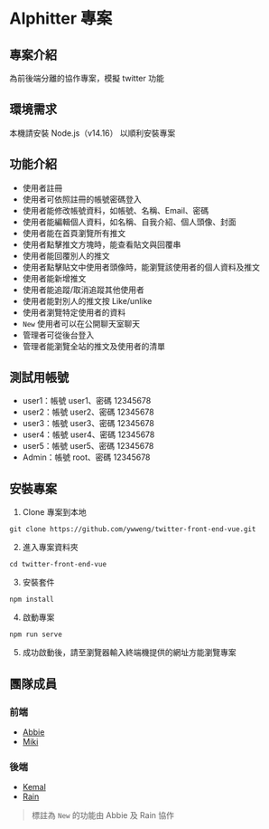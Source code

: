 # Alphitter 專案

## 專案介紹

為前後端分離的協作專案，模擬 twitter 功能

## 環境需求

本機請安裝 Node.js（v14.16） 以順利安裝專案

## 功能介紹

- 使用者註冊
- 使用者可依照註冊的帳號密碼登入
- 使用者能修改帳號資料，如帳號、名稱、Email、密碼
- 使用者能編輯個人資料，如名稱、自我介紹、個人頭像、封面
- 使用者能在首頁瀏覽所有推文
- 使用者點擊推文方塊時，能查看貼文與回覆串
- 使用者能回覆別人的推文
- 使用者點擊貼文中使用者頭像時，能瀏覽該使用者的個人資料及推文
- 使用者能新增推文
- 使用者能追蹤/取消追蹤其他使用者
- 使用者能對別人的推文按 Like/unlike
- 使用者瀏覽特定使用者的資料
- `New` 使用者可以在公開聊天室聊天
- 管理者可從後台登入
- 管理者能瀏覽全站的推文及使用者的清單

## 測試用帳號

- user1：帳號 user1、密碼 12345678
- user2：帳號 user2、密碼 12345678
- user3：帳號 user3、密碼 12345678
- user4：帳號 user4、密碼 12345678
- user5：帳號 user5、密碼 12345678
- Admin：帳號 root、密碼 12345678

## 安裝專案

1. Clone 專案到本地

```
git clone https://github.com/ywweng/twitter-front-end-vue.git
```

2. 進入專案資料夾

```
cd twitter-front-end-vue
```

3. 安裝套件

```
npm install
```

4. 啟動專案

```
npm run serve
```

5. 成功啟動後，請至瀏覽器輸入終端機提供的網址方能瀏覽專案

## 團隊成員

### 前端

- [Abbie](https://github.com/ywweng)
- [Miki](https://github.com/min630)

### 後端

- [Kemal](https://github.com/Kemal-Wuzhi)
- [Rain](https://github.com/lcy101u/)

> 標註為 `New` 的功能由 Abbie 及 Rain 協作